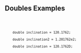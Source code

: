 ##  Doubles Examples

<code>

        double inclination = 120.1762;

        double inclination2 = 1.201762e2;

        double inclination = 120.1762D;
</code>
